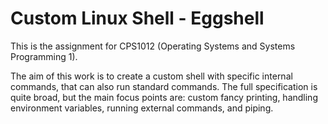 # Custom Linux Shell - Eggshell

This is the assignment for CPS1012 (Operating Systems and Systems Programming 1).

The aim of this work is to create a custom shell with specific internal commands, that can also run standard commands. The full specification is quite broad, but the main focus points are: custom fancy printing, handling environment variables, running external commands, and piping.
